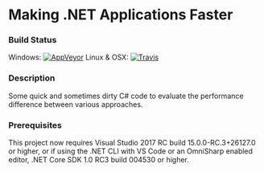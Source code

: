 Making .NET Applications Faster   
===============================
### Build Status
Windows: [![AppVeyor](https://ci.appveyor.com/api/projects/status/t8t2l2x0d1qijxfk?svg=true)](https://ci.appveyor.com/project/IgorFesenko/makingdotnetapplicationsfaster)
Linux & OSX: [![Travis](https://travis-ci.org/Ky7m/MakingDotNETApplicationsFaster.svg?branch=master)](https://travis-ci.org/Ky7m/MakingDotNETApplicationsFaster)

### Description
Some quick and sometimes dirty C# code to evaluate the performance difference between various approaches.

### Prerequisites
This project now requires Visual Studio 2017 RC build 15.0.0-RC.3+26127.0 or higher, or if using the .NET CLI with VS Code or an OmniSharp enabled editor, .NET Core SDK 1.0 RC3 build 004530 or higher.